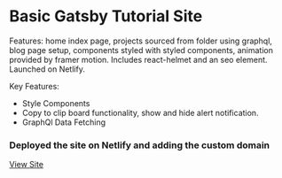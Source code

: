 # Basic Gatsby Tutorial Site
Features: home index page, projects sourced from folder using graphql, blog page setup, components styled with styled components, animation provided by framer motion. Includes react-helmet and an seo element. Launched on Netlify.

Key Features:
- Style Components
- Copy to clip board functionality, show and hide alert notification.
- GraphQl Data Fetching

### Deployed the site on Netlify and adding the custom domain

[View Site]('https://www.patkeenan.dev/')
